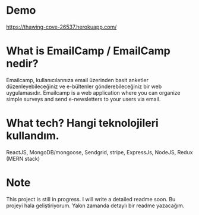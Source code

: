 # Demo

https://thawing-cove-26537.herokuapp.com/

# What is EmailCamp / EmailCamp nedir?
Emailcamp, kullanıcılarınıza email üzerinden basit anketler düzenleyebileceğiniz ve e-bültenler gönderebileceğiniz bir web uygulamasıdır.
Emailcamp is a web application where you can organize simple surveys and send e-newsletters to your users via email.

# What tech? Hangi teknolojileri kullandım.
ReactJS, MongoDB/mongoose, Sendgrid, stripe, ExpressJs, NodeJS, Redux  (MERN stack)

# Note

This project is still in progress. I will write a detailed readme soon.
Bu projeyi hala geliştiriyorum. Yakın zamanda detaylı bir readme yazacağım.
